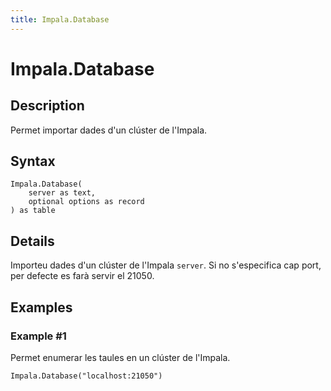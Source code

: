 ```yaml
---
title: Impala.Database
---
```


# Impala.Database


## Description

Permet importar dades d&#39;un clúster de l&#39;Impala.


## Syntax

```powerquery
Impala.Database(
    server as text,
    optional options as record
) as table
```


## Details

Importeu dades d'un clúster de l'Impala <code>server</code>. Si no s'especifica cap port, per defecte es farà servir el 21050.


## Examples

### Example #1 
Permet enumerar les taules en un clúster de l&#39;Impala.
```powerquery
Impala.Database("localhost:21050")
```




